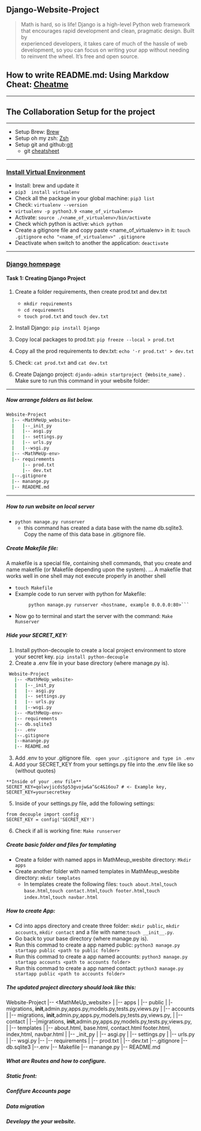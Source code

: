 ## Django-Website-Project 
> Math is hard, so is life!
> Django is a high-level Python web framework that encourages rapid development and clean, pragmatic design. Built by    
  experienced developers, it takes care of much of the hassle of web development, so you can focus on writing your app without needing to reinvent the wheel. It’s free and open source. 
## How to write README.md: Using Markdow Cheat: [Cheatme](https://www.markdownguide.org/cheat-sheet/)
------------------------------------------------------------------------------------------------------

## The Collaboration Setup for the project
-----------------------------------------------------------------------------------------------------
* Setup Brew: [Brew](https://brew.sh/)
* Setup oh my zsh: [Zsh](https://www.freecodecamp.org/news/how-to-configure-your-macos-terminal-with-zsh-like-a-pro-c0ab3f3c1156/)
* Setup git and github:[git](https://git-scm.com/book/en/v2/Getting-Started-First-Time-Git-Setup)
    * git [cheatsheet](https://education.github.com/git-cheat-sheet-education.pdf)

----------------------------------------------------------------------------------
### [Install Virtual Environment](https://virtualenv.pypa.io/en/latest/installation.html)
* Install:  brew and update it
* `pip3  install virtualenv`
* Check all the package in your global machine: `pip3 list` 
* Check: `virtualenv --version` 
* `virtualenv -p python3.9 <name_of_virtualenv>`
* Activate: `source ./<name_of_virtualenv>/bin/activate`
* Check which python is active: `which python `
* Create a gitignore file and copy paste <name_of_virtualenv> in it: `touch .gitignore` `echo "<name_of_virtualenv>" .gitignore`
* Deactivate when switch to another the application: `deactivate`
----------------------------------------------------------------------------------
### [Django homepage](https://developer.mozilla.org/en-US/docs/Learn/Server-side/Django/skeleton_website#overview)
#### Task 1: Creating Django Project
1. Create a folder requirements, then create prod.txt and dev.txt
    * `mkdir requirements`
    * `cd requirements`
    * `touch prod.txt` and `touch dev.txt`
    
2. Install Django: `pip install Django`
3. Copy local packages to prod.txt: `pip freeze --local > prod.txt`
4. Copy all the prod requirements to dev.txt: `echo '-r prod.txt' > dev.txt`
5. Check: `cat prod.txt` and `cat dev.txt`
6. Create Dajango project: `djando-admin startproject {Website_name}` . Make sure to run this command in your website folder:

------------------------------------------------------------------------------------
##### Now arrange folders as list below. 
  ```zsh
  Website-Project
    |-- <MathMeUp_website>
    |   |--_init_py
    |   |-- asgi.py
    |   |-- settings.py
    |   |-- urls.py
    |   |--wsgi.py
    |-- <MathMeUp-env>
    |-- requirements
        |-- prod.txt
        |-- dev.txt
    |--.gitignore
    |-- manange.py
    |-- READEME.md
```

------------------------------------------------------------------------------------
##### How to run website on local server
* `python manage.py runserver `
    * this command has created a data base with the name db.sqlite3. Copy the name of this data base in .gitignore file. 
##### Create Makefile file:
A makefile is a special file, containing shell commands, that you create and name makefile (or Makefile depending upon the system). ... A makefile that works well in one shell may not execute properly in another shell
* `touch Makefile`
* Example code to run server with python for Makefile: 
   ```Runserver:
        python manage.py runserver <hostname, example 0.0.0.0:80>```
* Now go to terminal and start the server with the command: `Make Runserver`
##### Hide your SECRET_KEY:
1. Install python-decouple to create a local project environment to store your secret key.
    ```pip install python-decouple```
2. Create a .env file in your base directory (where manage.py is).

 ```zsh
  Website-Project
    |-- <MathMeUp_website>
    |   |--_init_py
    |   |-- asgi.py
    |   |-- settings.py
    |   |-- urls.py
    |   |--wsgi.py
    |-- <MathMeUp-env>
    |-- requirements
    |-- db.sqlite3
    |-- .env
    |--.gitignore
    |--manange.py
    |-- README.md
```
3. Add .env to your .gitignore file.
``` open your .gitignore and type in .env```
4. Add your SECRET_KEY from your settings.py file into the .env file like so (without quotes)
```
**Inside of your .env file** 
SECRET_KEY=qolwvjicds5p53gvojw&a^&c4&16ou7 # <- Example key, SECRET_KEY=yoursecretkey
```
5. Inside of your settings.py file, add the following settings:
```
from decouple import config
SECRET_KEY = config('SECRET_KEY')
```
6. Check if all is working fine: `Make runserver`


  
##### Create basic folder and files for templating
* Create a folder with named apps in MathMeup_wesbite directory: `Mkdir apps`
* Create another folder with named templates in MathMeup_wesbite directory: `mkdir templates`
    * In templates create the following files: `touch about.html`,`touch base.html`,`touch contact.html`,`touch footer.html`,`touch index.html`,`touch navbar.html`

##### How to create App:
* Cd into apps directory and create three folder: `mkdir public`, `mkdir accounts`, `mkdir contact` and a file with name:`touch __init__.py`.
*  Go back to your base directory (where manage.py is).
* Run this commad to create a app named public: `python3 manage.py startapp public <path to public folder>`
* Run this commad to create a app named accounts: `python3 manage.py startapp accounts <path to accounts folder>`
* Run this commad to create a app named contact: `python3 manage.py startapp public <path to accounts folder>`
##### The updated project directory should look like this:

 Website-Project 
    |-- <MathMeUp_website>
    |    |-- apps
    |        |-- public 
             |  |- migrations, __init__,admin.py,apps.py,models.py,tests.py,views.py
    |        |-- accounts 
             |  |-- migrations, __init__,admin.py,apps.py,models.py,tests.py,views.py,
    |        |-- contact
             |  |--|migrations, __init__,admin.py,apps.py,models.py,tests.py,views.py,
    |    |-- templates
    |       |-- about.html, base.html, contact.html footer.html, index,html, navbar.html
    |    |-- _init_py
    |    |-- asgi.py
    |    |-- settings.py
    |    |-- urls.py
    |    |-- wsgi.py
    |-- <MathMeUP-env>
    |-- requirements
    |    |-- prod.txt
    |    |-- dev.txt
    |--.gitignore
    |-- db.sqlite3
    |--.env
    |-- Makefile
    |-- manange.py
    |-- README.md

##### What are Routes and how to configure.  


##### Static front: 

##### Confifure Accounts page 
##### Data migration
##### Developy the your website. 
##### 